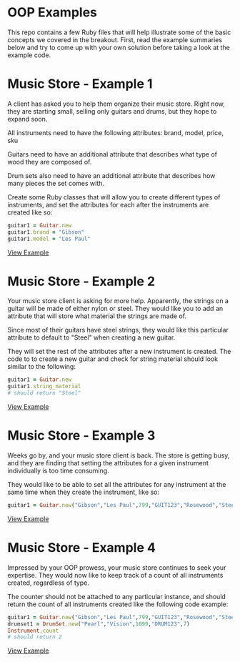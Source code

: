 OOP Examples
============

This repo contains a few Ruby files that will help illustrate some of the basic concepts we covered in the breakout. First, read the example summaries below and try to come up with your own solution before taking a look at the example code.


Music Store - Example 1
============

A client has asked you to help them organize their music store. Right now, they are starting small, selling only guitars and drums, but they hope to expand soon.

All instruments need to have the following attributes: brand, model, price, sku

Guitars need to have an additional attribute that describes what type of wood they are composed of.

Drum sets also need to have an additional attribute that describes how many pieces the set comes with.

Create some Ruby classes that will allow you to create different types of instruments, and set the attributes for each after the instruments are created like so:

```ruby
guitar1 = Guitar.new
guitar1.brand = "Gibson"
guitar1.model = "Les Paul"
```
[View Example](https://github.com/fgelsomini/oop_examples/blob/master/music_store_1.rb)


Music Store - Example 2
============

Your music store client is asking for more help. Apparently, the strings on a guitar will be made of either nylon or steel. They would like you to add an attribute that will store what material the strings are made of.

Since most of their guitars have steel strings, they would like this particular attribute to default to "Steel" when creating a new guitar.

They will set the rest of the attributes after a new instrument is created. The code to to create a new guitar and check for string material should look similar to the following:

```ruby
guitar1 = Guitar.new
guitar1.string_material
# should return "Steel"
```
[View Example](https://github.com/fgelsomini/oop_examples/blob/master/music_store_2.rb)


Music Store - Example 3
============

Weeks go by, and your music store client is back. The store is getting busy, and they are finding that setting the attributes for a given instrument individually is too time consuming. 

They would like to be able to set all the attributes for any instrument at the same time when they create the instrument, like so:

```ruby
guitar1 = Guitar.new("Gibson","Les Paul",799,"GUIT123","Rosewood","Steel")
```
[View Example](https://github.com/fgelsomini/oop_examples/blob/master/music_store_3.rb)


Music Store - Example 4
============

Impressed by your OOP prowess, your music store continues to seek your expertise. They would now like to keep track of a count of all instruments created, regardless of type.

The counter should not be attached to any particular instance, and should return the count of all instruments created like the following code example:

```ruby
guitar1 = Guitar.new("Gibson","Les Paul",799,"GUIT123","Rosewood","Steel")
drumset1 = DrumSet.new("Pearl","Vision",1099,"DRUM123",7)
Instrument.count
# should return 2
```
[View Example](https://github.com/fgelsomini/oop_examples/blob/master/music_store_4.rb)








